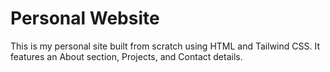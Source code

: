 # Personal Website

This is my personal site built from scratch using HTML and Tailwind CSS. It features an About section, Projects, and Contact details.
